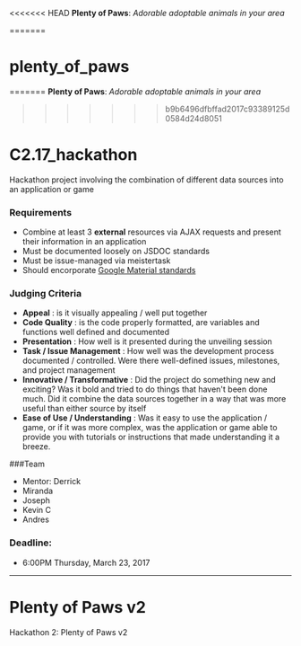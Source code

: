 <<<<<<< HEAD
**Plenty of Paws**: *Adorable adoptable animals in your area*

=======
# plenty_of_paws
=======
**Plenty of Paws**: *Adorable adoptable animals in your area*
>>>>>>> b9b6496dfbffad2017c93389125d0584d24d8051

# C2.17_hackathon

Hackathon project involving the combination of different data sources into an application or game

### Requirements
- Combine at least 3 **external** resources via AJAX requests and present their information in an application
- Must be documented loosely on JSDOC standards
- Must be issue-managed via meistertask
- Should encorporate <a href="https://www.google.com/design/spec/material-design/introduction.html" target="_blank">Google Material standards</a>

### Judging Criteria
- **Appeal** : is it visually appealing / well put together
- **Code Quality** : is the code properly formatted, are variables and functions well defined and documented
- **Presentation** : How well is it presented during the unveiling session
- **Task / Issue Management** : How well was the development process documented / controlled.  Were there well-defined issues, milestones, and project management
- **Innovative / Transformative** : Did the project do something new and exciting?  Was it bold and tried to do things that haven't been done much.  Did it combine the data sources together in a way that was more useful than either source by itself
- **Ease of Use / Understanding** : Was it easy to use the application / game, or if it was more complex, was the application or game able to provide you with tutorials or instructions that made understanding it a breeze.

###Team 

  - Mentor: Derrick
  - Miranda
  - Joseph
  - Kevin C
  - Andres

### Deadline: 
- 6:00PM Thursday, March 23, 2017

***

# Plenty of Paws v2
Hackathon 2: Plenty of Paws v2


